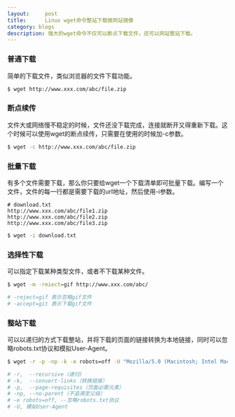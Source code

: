 ```yaml
---
layout:     post
title:      Linux wget命令整站下载做网站镜像
category: blogs
description: 强大的wget命令不仅可以断点下载文件，还可以网站整站下载。
---
```


### 普通下载
简单的下载文件，类似浏览器的文件下载功能。

```sh
$ wget http://www.xxx.com/abc/file.zip
```

### 断点续传
文件大或网络慢不稳定的时候，文件还没下载完成，连接就断开又得重新下载。这个时候可以使用wget的断点续传，只需要在使用的时候加-c参数。

```sh
$ wget -c http://www.xxx.com/abc/file.zip
```

### 批量下载
有多个文件需要下载，那么你只要给wget一个下载清单即可批量下载。编写一个文件，文件的每一行都是需要下载的url地址，然后使用-i参数。

```
# download.txt
http://www.xxx.com/abc/file1.zip
http://www.xxx.com/abc/file2.zip
http://www.xxx.com/abc/file3.zip
```

```sh
$ wget -i download.txt
```

### 选择性下载
可以指定下载某种类型文件，或者不下载某种文件。

```sh
$ wget -m -reiect=gif http://www.xxx.com/abc/

# -reject=gif 表示忽略gif文件
# -accept=git 表示下载gif文件

```

### 整站下载
可以以递归的方式下载整站，并将下载的页面的链接转换为本地链接，同时可以忽略robots.txt协议和模拟User-Agent。

```sh
$ wget -r -p -np -k -e robots=off -U "Mozilla/5.0 (Macintosh; Intel Mac OS X 10.10; rv:38.0) Gecko/20100101 Firefox/38.0" http://www.xxx.com/abc/

# -r,  --recursive（递归)
# -k,  --convert-links（转换链接）
# -p,  --page-requisites（页面必需元素）
# -np, --no-parent（不追溯至父级）
# -e robots=off, --忽略robots.txt协议
# -U, 模拟User-Agent
```
